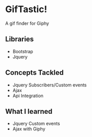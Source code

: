 # GifTastic!

A gif finder for Giphy

## Libraries

- Bootstrap
- Jquery

## Concepts Tackled

- Jquery Subscribers/Custom events
- Ajax
- Api Integration

## What I learned

- Jquery Custom events
- Ajax with Giphy

